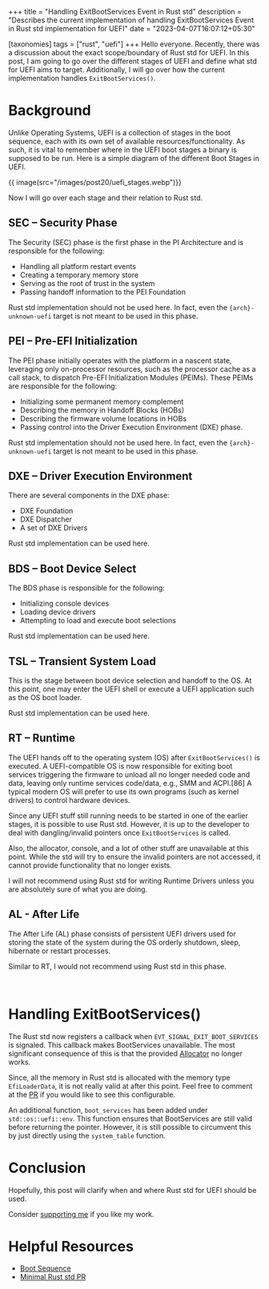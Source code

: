 +++
title = "Handling ExitBootServices Event in Rust std"
description = "Describes the current implementation of handling ExitBootServices Event in Rust std implementation for UEFI"
date = "2023-04-07T16:07:12+05:30"

[taxonomies]
tags = ["rust", "uefi"]
+++
Hello everyone. Recently, there was a discussion about the exact scope/boundary of Rust std for UEFI. In this post, I am going to go over the different stages of UEFI and define what std for UEFI aims to target. Additionally, I will go over how the current implementation handles `ExitBootServices()`.

<!-- more -->

# Background
Unlike Operating Systems, UEFI is a collection of stages in the boot sequence, each with its own set of available resources/functionality. As such, it is vital to remember where in the UEFI boot stages a binary is supposed to be run. Here is a simple diagram of the different Boot Stages in UEFI.

{{ image(src="/images/post20/uefi_stages.webp")}}

Now I will go over each stage and their relation to Rust std.

## SEC – Security Phase
The Security (SEC) phase is the first phase in the PI Architecture and is responsible for the following:
- Handling all platform restart events
- Creating a temporary memory store
- Serving as the root of trust in the system
- Passing handoff information to the PEI Foundation

Rust std implementation should not be used here. In fact, even the `{arch}-unknown-uefi` target is not meant to be used in this phase.

## PEI – Pre-EFI Initialization
The PEI phase initially operates with the platform in a nascent state, leveraging only on-processor resources, such as the processor cache as a call stack, to dispatch Pre-EFI Initialization Modules (PEIMs). These PEIMs are responsible for the following:
- Initializing some permanent memory complement
- Describing the memory in Handoff Blocks (HOBs)
- Describing the firmware volume locations in HOBs
- Passing control into the Driver Execution Environment (DXE) phase.

Rust std implementation should not be used here. In fact, even the `{arch}-unknown-uefi` target is not meant to be used in this phase.

## DXE – Driver Execution Environment
There are several components in the DXE phase:
- DXE Foundation
- DXE Dispatcher
- A set of DXE Drivers

Rust std implementation can be used here.

## BDS – Boot Device Select
The BDS phase is responsible for the following:
- Initializing console devices
- Loading device drivers
- Attempting to load and execute boot selections

Rust std implementation can be used here.

## TSL – Transient System Load
This is the stage between boot device selection and handoff to the OS. At this point, one may enter the UEFI shell or execute a UEFI application such as the OS boot loader.

Rust std implementation can be used here.

## RT – Runtime
The UEFI hands off to the operating system (OS) after `ExitBootServices()` is executed. A UEFI-compatible OS is now responsible for exiting boot services triggering the firmware to unload all no longer needed code and data, leaving only runtime services code/data, e.g., SMM and ACPI.[86] A typical modern OS will prefer to use its own programs (such as kernel drivers) to control hardware devices.

Since any UEFI stuff still running needs to be started in one of the earlier stages, it is possible to use Rust std. However, it is up to the developer to deal with dangling/invalid pointers once `ExitBootServices` is called.

Also, the allocator, console, and a lot of other stuff are unavailable at this point. While the std will try to ensure the invalid pointers are not accessed, it cannot provide functionality that no longer exists. 

I will not recommend using Rust std for writing Runtime Drivers unless you are absolutely sure of what you are doing.

## AL - After Life
The After Life (AL) phase consists of persistent UEFI drivers used for storing the state of the system during the OS orderly shutdown, sleep, hibernate or restart processes.

Similar to RT, I would not recommend using Rust std in this phase.

<br>

# Handling ExitBootServices()
The Rust std now registers a callback when `EVT_SIGNAL_EXIT_BOOT_SERVICES` is signaled. This callback makes BootServices unavailable. The most significant consequence of this is that the provided [Allocator](https://doc.rust-lang.org/stable/std/alloc/trait.GlobalAlloc.html) no longer works.

Since, all the memory in Rust std is allocated with the memory type `EfiLoaderData`, it is not really valid at after this point. Feel free to comment at the [PR](https://github.com/rust-lang/rust/pull/100316) if you would like to see this configurable.

An additional function, `boot_services` has been added under `std::os::uefi::env`. This function ensures that BootServices are still valid before returning the pointer. However, it is still possible to circumvent this by just directly using the `system_table` function.

# Conclusion
Hopefully, this post will clarify when and where Rust std for UEFI should be used.

Consider [supporting me](@/pages/about.md) if you like my work.

# Helpful Resources
- [Boot Sequence](https://edk2-docs.gitbook.io/edk-ii-build-specification/2_design_discussion/23_boot_sequence)
- [Minimal Rust std PR](https://github.com/rust-lang/rust/pull/100316)
